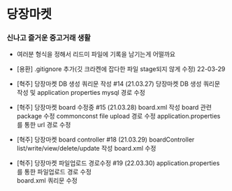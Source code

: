 # 당장마켓

### 신나고 즐거운 중고거래 생활

- 여러분 형식을 정해서 리드미 파일에 기록을 남기는게 어떨까요
- [용환] .gitignore 추가(깃 크라켄에 잡다한 파일 stage되지 않게 수정) 22-03-29

- [혁주] 당장마켓 DB 생성 쿼리문 작성 #14 (21.03.27)
    당장마켓 DB 생성 쿼리문 작성 및 application properties mysql 경로 수정

- [혁주] 당장마켓 board 수정중 #15 (21.03.28)
    board.xml 작성
    board 관련 package 수정
    commonconst file upload 경로 수정
    application.properties 를 통한 url 경로 수정

- [혁주] 당장마켓 board controller #18 (21.03.29)
    boardController list/write/view/delete/update 작성
    board.xml 수정

- [혁주] 당장마켓 파일업로드 경로수정 #19 (22.03.30)
    application.properties 를 통한 파일업로드 경로 수정  
    board.xml 쿼리문 수정